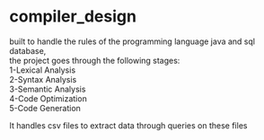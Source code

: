 # compiler_design
built to handle the rules of the programming language java and sql database,<br />
the project goes through the following stages:<br />
1-Lexical Analysis <br />
2-Syntax Analysis <br />
3-Semantic Analysis <br />
4-Code Optimization<br />
5-Code Generation<br />

It handles csv files to extract data through queries on these files<br />

